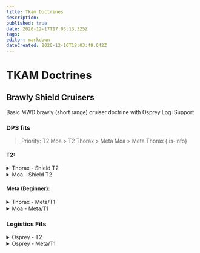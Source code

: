 ```yaml
---
title: Tkam Doctrines
description: 
published: true
date: 2020-12-17T17:03:13.325Z
tags: 
editor: markdown
dateCreated: 2020-12-16T18:03:49.642Z
---
```


# TKAM Doctrines



## Brawly Shield Cruisers

Basic MWD brawly (short range) cruiser doctrine with Osprey Logi Support



### DPS fits
> Priority: T2 Moa > T2 Thorax > Meta Moa > Meta Thorax
{.is-info}

#### T2:
<details>
  <summary>Thorax - Shield T2</summary>
[Thorax, Shield T2]

Magnetic Field Stabilizer II
Magnetic Field Stabilizer II
Magnetic Field Stabilizer II
IFFA Compact Damage Control
Overdrive Injector System II

50MN Quad LiF Restrained Microwarpdrive
Large Shield Extender II
Large Shield Extender II
Multispectrum Shield Hardener II

Heavy Ion Blaster II
Heavy Ion Blaster II
Heavy Ion Blaster II
Heavy Ion Blaster II
Heavy Ion Blaster II

Medium Core Defense Field Extender I
Medium Core Defense Field Extender I
Medium EM Shield Reinforcer I


Infiltrator II x5


Null M x1000
Void M x2500
Nanite Repair Paste x100
</details>

<details>
  <summary>Moa - Shield T2</summary>
 [Moa, SiCo Brawl Shield T2]

Magnetic Field Stabilizer II
Magnetic Field Stabilizer II
Magnetic Field Stabilizer II
Damage Control II

50MN Quad LiF Restrained Microwarpdrive
Large Shield Extender II
Large Shield Extender II
Multispectrum Shield Hardener II
Small Capacitor Booster II

Heavy Ion Blaster II
Heavy Ion Blaster II
Heavy Ion Blaster II
Heavy Ion Blaster II
Heavy Ion Blaster II

Medium Core Defense Field Extender I
Medium Core Defense Field Extender I
Medium EM Shield Reinforcer I


Acolyte II x3


Null M x1000
Void M x2500
Nanite Repair Paste x100
</details>

#### Meta (Beginner):
<details>
  <summary>Thorax - Meta/T1</summary>
[Thorax, SiCo Brawl Shield Meta Guns]

Magnetic Field Stabilizer II
Magnetic Field Stabilizer II
Magnetic Field Stabilizer II
Damage Control II
Overdrive Injector System II

50MN Quad LiF Restrained Microwarpdrive
Large Shield Extender II
Large Shield Extender II
Multispectrum Shield Hardener II

Modal Ion Particle Accelerator I
Modal Ion Particle Accelerator I
Modal Ion Particle Accelerator I
Modal Ion Particle Accelerator I
Modal Ion Particle Accelerator I

Medium Core Defense Field Extender I
Medium Core Defense Field Extender I
Medium EM Shield Reinforcer I


Infiltrator II x5


Caldari Navy Antimatter Charge M x2500
Caldari Navy Iron Charge M x1000
Nanite Repair Paste x100
  </details>
<details>
  <summary>Moa - Meta/T1 </summary>
  [Moa, SiCo Brawl Shield Meta guns]

Magnetic Field Stabilizer II
Magnetic Field Stabilizer II
Magnetic Field Stabilizer II
Damage Control II

50MN Quad LiF Restrained Microwarpdrive
Large Shield Extender II
Large Shield Extender II
Multispectrum Shield Hardener II
Small Capacitor Booster II

Modal Ion Particle Accelerator I
Modal Ion Particle Accelerator I
Modal Ion Particle Accelerator I
Modal Ion Particle Accelerator I
Modal Ion Particle Accelerator I

Medium Core Defense Field Extender I
Medium Core Defense Field Extender I
Medium EM Shield Reinforcer I


Acolyte II x3


Caldari Navy Antimatter Charge M x2500
Caldari Navy Iron Charge M x1000
Nanite Repair Paste x100
 </details>

### Logistics Fits

<details>
  <summary> Osprey - T2</summary>
  [Osprey, Silent Moas no t2 ]
[Osprey, Silent Moas]

Damage Control II
Reactor Control Unit II
F-89 Compact Signal Amplifier

Multispectrum Shield Hardener II
Large Shield Extender II
50MN Quad LiF Restrained Microwarpdrive
Large Shield Extender II
EM Shield Hardener II

Medium Murky Compact Remote Shield Booster
Medium Inductive Compact Remote Capacitor Transmitter
Medium Murky Compact Remote Shield Booster
Medium Inductive Compact Remote Capacitor Transmitter
Medium Murky Compact Remote Shield Booster

Medium Core Defense Field Extender I
Medium Core Defense Field Extender I
Medium Core Defense Field Extender I


Acolyte II x4

</details>

<details>
  <summary>Osprey - Meta/T1</summary>
Damage Control II
Mark I Compact Reactor Control Unit
F-89 Compact Signal Amplifier

50MN Quad LiF Restrained Microwarpdrive
Large F-S9 Regolith Compact Shield Extender
Large F-S9 Regolith Compact Shield Extender
EM Shield Hardener II
Multispectrum Shield Hardener II

Medium Murky Compact Remote Shield Booster
Medium Inductive Compact Remote Capacitor Transmitter
Medium S95a Scoped Remote Shield Booster
Medium Inductive Compact Remote Capacitor Transmitter
Medium Murky Compact Remote Shield Booster

Medium Core Defense Field Extender I
Medium Core Defense Field Extender I
Medium Core Defense Field Extender I


Acolyte II x4


Nanite Repair Paste x100


Nanite Repair Paste x100
 </details>